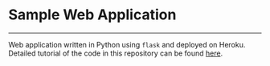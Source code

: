 # Sample Web Application  
---
Web application written in Python using `flask` and deployed on Heroku. Detailed tutorial of the code in this repository can be found [here](https://towardsdatascience.com/create-and-deploy-a-simple-web-application-with-flask-and-heroku-103d867298eb).
